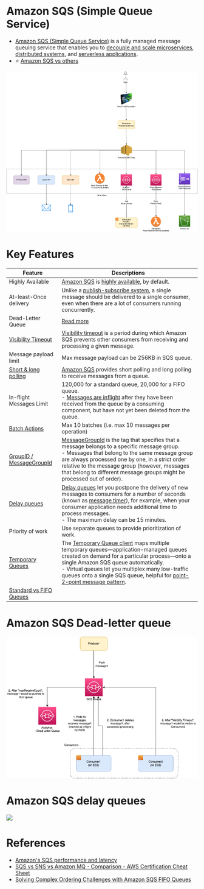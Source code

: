 # Amazon SQS (Simple Queue Service)
- [Amazon SQS (Simple Queue Service)](https://aws.amazon.com/sqs/) is a fully managed message queuing service that enables you to [decouple and scale microservices](https://github.com/Anshul619/HLD-System-Designs/blob/main/4_MessageBrokersEDA/EventDrivenArchitecture/Readme.md), [distributed systems](https://github.com/Anshul619/HLD-System-Designs/blob/main/7_Scalability), and [serverless applications](../../13_ServerlessArchitecture/Readme.md).
- :star: [Amazon SQS vs others](https://github.com/Anshul619/HLD-System-Designs/blob/main/4_MessageBrokersEDA/KafkaVsRabbitMQVsSQSVsSNS.md)  

![](../assets/FanOutPatternSQSSNS.png)

# Key Features

| Feature                                                                                                                                   | Descriptions                                                                                                                                                                                                                                                                                                                                                                                                                                                                                          |
|-------------------------------------------------------------------------------------------------------------------------------------------|-------------------------------------------------------------------------------------------------------------------------------------------------------------------------------------------------------------------------------------------------------------------------------------------------------------------------------------------------------------------------------------------------------------------------------------------------------------------------------------------------------|
| Highly Available                                                                                                                          | [Amazon SQS]() is [highly available](https://github.com/Anshul619/HLD-System-Designs/blob/main/7a_HighAvailability/Readme.md), by default.                                                                                                                                                                                                                                                                                                                                                                                                             |
| At-least-Once delivery                                                                                                                    | Unlike a [publish-subscribe system](https://github.com/Anshul619/HLD-System-Designs/blob/main/4_MessageBrokersEDA/EventDrivenArchitecture/PubSubModel.md), a single message should be delivered to a single consumer, even when there are a lot of consumers running concurrently.                                                                                                                                                                                                                                                                     |
| Dead-Letter Queue                                                                                                                         | [Read more](DLQ.md)                                                                                                                                                                                                                                                                                                                                                                                                                                                                                   |
| [Visibility Timeout](https://docs.aws.amazon.com/AWSSimpleQueueService/latest/SQSDeveloperGuide/sqs-visibility-timeout.html)              | [Visibility timeout](https://docs.aws.amazon.com/AWSSimpleQueueService/latest/SQSDeveloperGuide/sqs-visibility-timeout.html) is a period during which Amazon SQS prevents other consumers from receiving and processing a given message.                                                                                                                                                                                                                                                              |
| Message payload limit                                                                                                                     | Max message payload can be 256KB in SQS queue.                                                                                                                                                                                                                                                                                                                                                                                                                                                        |
| [Short & long polling](ShortLongPoling.md)                                                                                             | [Amazon SQS](https://aws.amazon.com/sqs/faqs/) provides short polling and long polling to receive messages from a queue.                                                                                                                                                                                                                                                                                                                                                                              |
| In-flight Messages Limit                                                                                                                  | 120,000 for a standard queue, 20,000 for a FIFO queue.<br/>- [Messages are inflight](https://aws.amazon.com/premiumsupport/knowledge-center/sqs-message-backlog/) after they have been received from the queue by a consuming component, but have not yet been deleted from the queue.                                                                                                                                                                                                                |
| [Batch Actions](https://docs.aws.amazon.com/AWSSimpleQueueService/latest/SQSDeveloperGuide/sqs-batch-api-actions.html)                    | Max 10 batches (i.e. max 10 messages per operation)                                                                                                                                                                                                                                                                                                                                                                                                                                                   |
| [GroupID / MessageGroupId](https://docs.aws.amazon.com/AWSSimpleQueueService/latest/SQSDeveloperGuide/using-messagegroupid-property.html) | [MessageGroupId](https://docs.aws.amazon.com/AWSSimpleQueueService/latest/APIReference/API_SendMessage.html) is the tag that specifies that a message belongs to a specific message group. <br/>- Messages that belong to the same message group are always processed one by one, in a strict order relative to the message group (however, messages that belong to different message groups might be processed out of order).                                                                        |
| [Delay queues](https://docs.aws.amazon.com/AWSSimpleQueueService/latest/SQSDeveloperGuide/sqs-delay-queues.html)                          | [Delay queues](https://docs.aws.amazon.com/AWSSimpleQueueService/latest/SQSDeveloperGuide/sqs-delay-queues.html) let you postpone the delivery of new messages to consumers for a number of seconds (known as [message timer](https://docs.aws.amazon.com/AWSSimpleQueueService/latest/SQSDeveloperGuide/sqs-message-timers.html)), for example, when your consumer application needs additional time to process messages.<br/>- The maximum delay can be 15 minutes.                                 |
| Priority of work                                                                                                                          | Use separate queues to provide prioritization of work.                                                                                                                                                                                                                                                                                                                                                                                                                                                |
| [Temporary Queues](https://aws.amazon.com/blogs/compute/simple-two-way-messaging-using-the-amazon-sqs-temporary-queue-client/)            | The [Temporary Queue client](https://docs.aws.amazon.com/AWSSimpleQueueService/latest/SQSDeveloperGuide/sqs-temporary-queues.html) maps multiple temporary queues—application-managed queues created on demand for a particular process—onto a single Amazon SQS queue automatically.<br/>- Virtual queues let you multiplex many low-traffic queues onto a single SQS queue, helpful for [point-2-point message pattern](https://github.com/Anshul619/HLD-System-Designs/blob/main/4_MessageBrokersEDA/EventDrivenArchitecture/PointToPointModel.md). |
| [Standard vs FIFO Queues](StandardVsFIFOQueues.md)                                                                                        |                                                                                                                                                                                                                                                                                                                                                                                                                                                                                                       |

# Amazon SQS Dead-letter queue

![](SQS-DLQ.png)

# Amazon SQS delay queues

![](https://docs.aws.amazon.com/images/AWSSimpleQueueService/latest/SQSDeveloperGuide/images/sqs-delay-queues-diagram.png)

# References
- [Amazon's SQS performance and latency](https://softwaremill.com/amazon-sqs-performance-latency/)
- [SQS vs SNS vs Amazon MQ - Comparison - AWS Certification Cheat Sheet](https://cloud.in28minutes.com/aws-certification-sqs-vs-sns-vs-amazon-mq)
- [Solving Complex Ordering Challenges with Amazon SQS FIFO Queues](https://aws.amazon.com/blogs/compute/solving-complex-ordering-challenges-with-amazon-sqs-fifo-queues/)